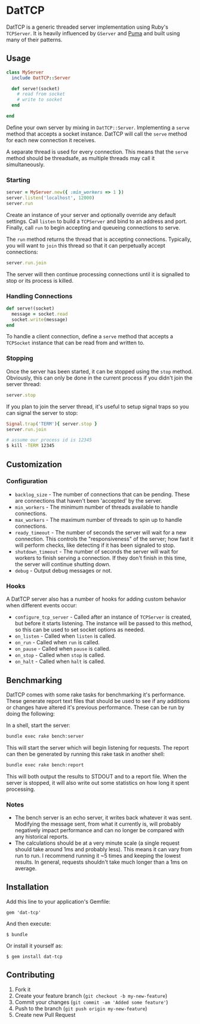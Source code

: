 # DatTCP

DatTCP is a generic threaded server implementation using Ruby's `TCPServer`. It is heavily influenced by `GServer` and [Puma](http://puma.io) and built using many of their patterns.

## Usage

```ruby
class MyServer
  include DatTCP::Server

  def serve!(socket)
    # read from socket
    # write to socket
  end

end
```

Define your own server by mixing in `DatTCP::Server`.  Implementing a `serve` method that accepts a socket instance. DatTCP will call the `serve` method for each new connection it receives.

A separate thread is used for every connection. This means that the `serve` method should be threadsafe, as multiple threads may call it simultaneously.

### Starting

```ruby
server = MyServer.new({ :min_workers => 1 })
server.listen('localhost', 12000)
server.run
```

Create an instance of your server and optionally override any default settings. Call `listen` to build a `TCPServer` and bind to an address and port. Finally, call `run` to begin accepting and queueing connections to serve.

The `run` method returns the thread that is accepting connections.  Typically, you will want to `join` this thread so that it can perpetually accept connections:

```ruby
server.run.join
```

The server will then continue processing connections until it is signalled to stop or its process is killed.

### Handling Connections

```ruby
def serve!(socket)
  message = socket.read
  socket.write(message)
end
```

To handle a client connection, define a `serve` method that accepts a `TCPSocket` instance that can be read from and written to.

### Stopping

Once the server has been started, it can be stopped using the `stop` method. Obviously, this can only be done in the current process if you didn't join the server thread:

```ruby
server.stop
```

If you plan to join the server thread, it's useful to setup signal traps so you can signal the server to stop:

```ruby
Signal.trap('TERM'){ server.stop }
server.run.join
```

```sh
# assume our process id is 12345
$ kill -TERM 12345
```

## Customization

### Configuration

* `backlog_size`     - The number of connections that can be pending. These
                       are connections that haven't been 'accepted' by the
                       server.
* `min_workers`      - The minimum number of threads available to handle
                       connections.
* `max_workers`      - The maximum number of threads to spin up to handle
                       connections.
* `ready_timeout`    - The number of seconds the server will wait for a new
                       connection. This controls the "responsiveness" of the
                       server; how fast it will perform checks, like detecting
                       if it has been signaled to stop.
* `shutdown_timeout` - The number of seconds the server will wait for workers
                       to finish serving a connection. If they don't finish in
                       this time, the server will continue shutting down.
* `debug`            - Output debug messages or not.

### Hooks

A DatTCP server also has a number of hooks for adding custom behavior when different events occur:

* `configure_tcp_server` - Called after an instance of `TCPServer` is created,
                           but before it starts listening. The instance will
                           be passed to this method, so this can be used to
                           set socket options as needed.
* `on_listen`            - Called when `listen` is called.
* `on_run`               - Called when `run` is called.
* `on_pause`             - Called when `pause` is called.
* `on_stop`              - Called when `stop` is called.
* `on_halt`              - Called when `halt` is called.

## Benchmarking

DatTCP comes with some rake tasks for benchmarking it's performance. These generate report text files that should be used to see if any additions or changes have altered it's previous performance. These can be run by doing the following:

In a shell, start the server:

```bash
bundle exec rake bench:server
```

This will start the server which will begin listening for requests. The report can then be generated by running this rake task in another shell:

```bash
bundle exec rake bench:report
```

This will both output the results to STDOUT and to a report file. When the server is stopped, it will also write out some statistics on how long it spent processing.

### Notes

* The bench server is an echo server, it writes back whatever it was sent. Modifying the message sent, from what it currently is, will probably negatively impact performance and can no longer be compared with any historical reports.
* The calculations should be at a very minute scale (a single request should take around 1ms and probably less). This means it can vary from run to run. I recommend running it ~5 times and keeping the lowest results. In general, requests shouldn't take much longer than a 1ms on average.

## Installation

Add this line to your application's Gemfile:

    gem 'dat-tcp'

And then execute:

    $ bundle

Or install it yourself as:

    $ gem install dat-tcp

## Contributing

1. Fork it
2. Create your feature branch (`git checkout -b my-new-feature`)
3. Commit your changes (`git commit -am 'Added some feature'`)
4. Push to the branch (`git push origin my-new-feature`)
5. Create new Pull Request

